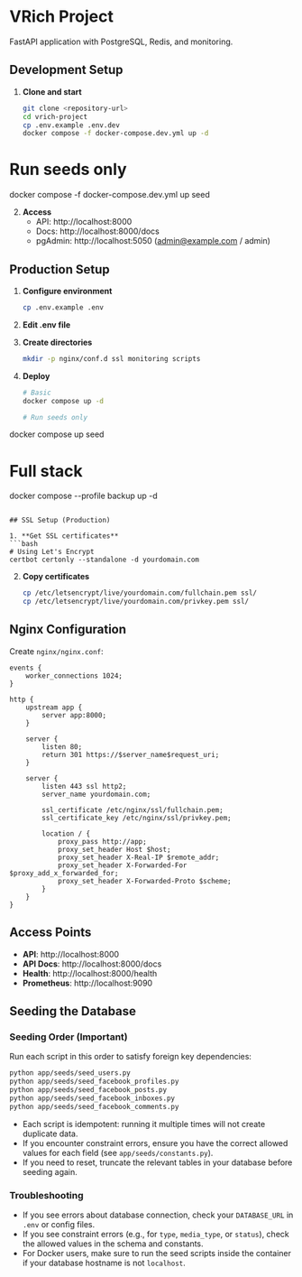 # VRich Project

FastAPI application with PostgreSQL, Redis, and monitoring.

## Development Setup

1. **Clone and start**
   ```bash
   git clone <repository-url>
   cd vrich-project
   cp .env.example .env.dev
   docker compose -f docker-compose.dev.yml up -d
   ```

  # Run seeds only 
  docker compose -f docker-compose.dev.yml up seed

2. **Access**
   - API: http://localhost:8000
   - Docs: http://localhost:8000/docs
   - pgAdmin: http://localhost:5050 (admin@example.com / admin)

## Production Setup

1. **Configure environment**
   ```bash
   cp .env.example .env
   ```

2. **Edit .env file**

3. **Create directories**
   ```bash
   mkdir -p nginx/conf.d ssl monitoring scripts
   ```

4. **Deploy**
   ```bash
   # Basic
   docker compose up -d

   # Run seeds only
  docker compose up seed
   
   # Full stack
   docker compose --profile backup up -d
   ```

## SSL Setup (Production)

1. **Get SSL certificates**
   ```bash
   # Using Let's Encrypt
   certbot certonly --standalone -d yourdomain.com
   ```

2. **Copy certificates**
   ```bash
   cp /etc/letsencrypt/live/yourdomain.com/fullchain.pem ssl/
   cp /etc/letsencrypt/live/yourdomain.com/privkey.pem ssl/
   ```

## Nginx Configuration

Create `nginx/nginx.conf`:
```nginx
events {
    worker_connections 1024;
}

http {
    upstream app {
        server app:8000;
    }

    server {
        listen 80;
        return 301 https://$server_name$request_uri;
    }

    server {
        listen 443 ssl http2;
        server_name yourdomain.com;

        ssl_certificate /etc/nginx/ssl/fullchain.pem;
        ssl_certificate_key /etc/nginx/ssl/privkey.pem;

        location / {
            proxy_pass http://app;
            proxy_set_header Host $host;
            proxy_set_header X-Real-IP $remote_addr;
            proxy_set_header X-Forwarded-For $proxy_add_x_forwarded_for;
            proxy_set_header X-Forwarded-Proto $scheme;
        }
    }
}
```

## Access Points

- **API**: http://localhost:8000
- **API Docs**: http://localhost:8000/docs
- **Health**: http://localhost:8000/health
- **Prometheus**: http://localhost:9090

## Seeding the Database

### Seeding Order (Important)
Run each script in this order to satisfy foreign key dependencies:

```bash
python app/seeds/seed_users.py
python app/seeds/seed_facebook_profiles.py
python app/seeds/seed_facebook_posts.py
python app/seeds/seed_facebook_inboxes.py
python app/seeds/seed_facebook_comments.py
```

- Each script is idempotent: running it multiple times will not create duplicate data.
- If you encounter constraint errors, ensure you have the correct allowed values for each field (see `app/seeds/constants.py`).
- If you need to reset, truncate the relevant tables in your database before seeding again.

### Troubleshooting
- If you see errors about database connection, check your `DATABASE_URL` in `.env` or config files.
- If you see constraint errors (e.g., for `type`, `media_type`, or `status`), check the allowed values in the schema and constants.
- For Docker users, make sure to run the seed scripts inside the container if your database hostname is not `localhost`.